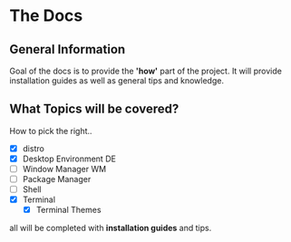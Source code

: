 # The Docs

## General Information

Goal of the docs is to provide the **'how'** part of the project. It will provide installation guides as well as general tips and knowledge.

## What Topics will be covered?

How to pick the right..

- [x] distro
- [x] Desktop Environment DE
- [ ] Window Manager WM
- [ ] Package Manager
- [ ] Shell
- [x] Terminal
     - [x] Terminal Themes 

all will be completed with **installation guides** and tips.